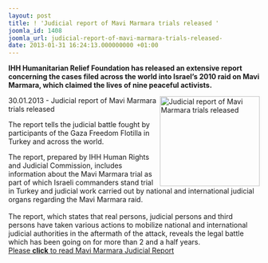 ```yaml
---
layout: post
title: ! 'Judicial report of Mavi Marmara trials released '
joomla_id: 1408
joomla_url: judicial-report-of-mavi-marmara-trials-released-
date: 2013-01-31 16:24:13.000000000 +01:00
---
```

<p><strong>IHH Humanitarian Relief Foundation has released  an extensive report concerning the cases filed across the world into  Israel’s 2010 raid on Mavi Marmara, which claimed the lives of nine  peaceful activists. </strong></p>
<div><a href="http://www.ihh.org.tr/uploads/13/01/30/19/dcb/MAV_-MARMARA-HUKUK-RAPORU-T_RK_E-1-i_.jpg" rel="box" title="Judicial report of Mavi Marmara trials released "><img src="http://www.ihh.org.tr/uploads/13/01/30/19/dcb/MAV_-MARMARA-HUKUK-RAPORU-T_RK_E-1-i__200x180.jpg" alt="Judicial report of Mavi Marmara trials released " align="right" border="0" height="180" width="200" /></a>
<p>30.01.2013 - Judicial report of Mavi Marmara trials released</p>
</div>
<p>The report tells the judicial battle fought by participants of the Gaza Freedom Flotilla in Turkey and across the world.</p>
<div>The report, prepared by IHH Human Rights and Judicial Commission,  includes information about the Mavi Marmara trial as part of which  Israeli commanders stand trial in Turkey and judicial work carried out  by national and international judicial organs regarding the Mavi Marmara  raid.</div>
<div><br />The report, which states that real persons, judicial persons  and third persons have taken various actions to mobilize national and  international judicial authorities in the aftermath of the attack,  reveals the legal battle which has been going on for more than 2 and a half  years.</div>
<div><a href="http://beta.ihh.org.tr/fotograf/yayinlar/dokumanlar/134-Mavi%20Marmara%20Hukuk%20Raporu%20-%2010%20Aral%C4%B1k%202012%20-mavi-marmara-legal-report.pdf">Please <span style="text-decoration: underline;"><strong>click</strong></span> to read Mavi Marmara Judicial Report </a></div>
